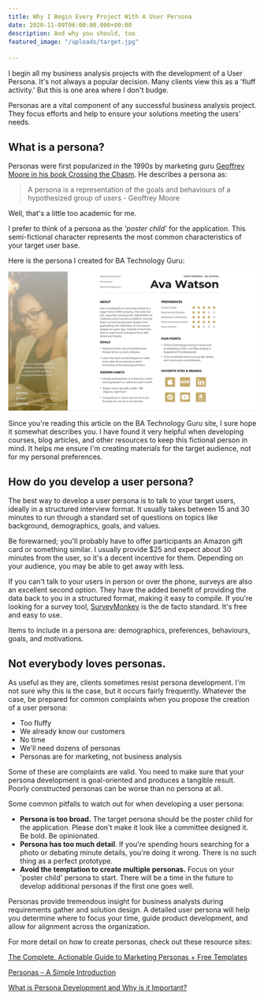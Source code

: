 ```yaml
---
title: Why I Begin Every Project With A User Persona
date: 2020-11-09T06:00:00.000+00:00
description: And why you should, too
featured_image: "/uploads/target.jpg"

---
```

I begin all my business analysis projects with the development of a User Persona. It's not always a popular decision. Many clients view this as a 'fluff activity.' But this is one area where I don't budge.

Personas are a vital component of any successful business analysis project. They focus efforts and help to ensure your solutions meeting the users' needs.

## What is a persona?

Personas were first popularized in the 1990s by marketing guru [Geoffrey Moore in his book Crossing the Chasm](http://www.geoffreyamoore.com/). He describes a persona as:

> A persona is a representation of the goals and behaviours of a hypothesized group of users - Geoffrey Moore

Well, that's a little too academic for me.

I prefer to think of a persona as the _'poster child'_ for the application. This semi-fictional character represents the most common characteristics of your target user base.

Here is the persona I created for BA Technology Guru:

![](/uploads/persona.png)

Since you're reading this article on the BA Technology Guru site, I sure hope it somewhat describes you. I have found it very helpful when developing courses, blog articles, and other resources to keep this fictional person in mind. It helps me ensure I'm creating materials for the target audience, not for my personal preferences.

## How do you develop a user persona?

The best way to develop a user persona is to talk to your target users, ideally in a structured interview format. It usually takes between 15 and 30 minutes to run through a standard set of questions on topics like background, demographics, goals, and values.

Be forewarned; you'll probably have to offer participants an Amazon gift card or something similar. I usually provide $25 and expect about 30 minutes from the user, so it's a decent incentive for them. Depending on your audience, you may be able to get away with less.

If you can't talk to your users in person or over the phone, surveys are also an excellent second option. They have the added benefit of providing the data back to you in a structured format, making it easy to compile. If you're looking for a survey tool, [SurveyMonkey](https://www.surveymonkey.com/) is the de facto standard. It's free and easy to use.

Items to include in a persona are: demographics, preferences, behaviours, goals, and motivations.

## Not everybody loves personas.

As useful as they are, clients sometimes resist persona development. I'm not sure why this is the case, but it occurs fairly frequently. Whatever the case, be prepared for common complaints when you propose the creation of a user persona:

* Too fluffy
* We already know our customers
* No time
* We'll need dozens of personas
* Personas are for marketing, not business analysis

Some of these are complaints are valid. You need to make sure that your persona development is goal-oriented and produces a tangible result. Poorly constructed personas can be worse than no persona at all.

Some common pitfalls to watch out for when developing a user persona:

* **Persona is too broad.** The target persona should be the poster child for the application. Please don't make it look like a committee designed it. Be bold. Be opinionated.
* **Persona has too much detail**. If you're spending hours searching for a photo or debating minute details, you're doing it wrong. There is no such thing as a perfect prototype.
* **Avoid the temptation to create multiple personas.** Focus on your 'poster child' persona to start. There will be a time in the future to develop additional personas if the first one goes well.

Personas provide tremendous insight for business analysts during requirements gather and solution design. A detailed user persona will help you determine where to focus your time, guide product development, and allow for alignment across the organization.

For more detail on how to create personas, check out these resource sites:

[The Complete, Actionable Guide to Marketing Personas + Free Templates](https://buffer.com/library/marketing-personas-beginners-guide/)

[Personas – A Simple Introduction](https://www.interaction-design.org/literature/article/personas-why-and-how-you-should-use-them)

[What is Persona Development and Why is it Important?](https://www.seguetech.com/persona-development-important/)
